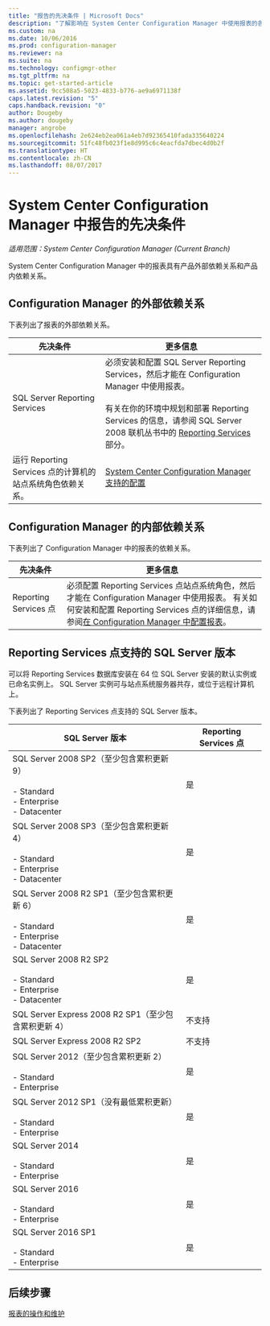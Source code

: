 ```yaml
---
title: "报告的先决条件 | Microsoft Docs"
description: "了解影响在 System Center Configuration Manager 中使用报表的各种依赖关系。"
ms.custom: na
ms.date: 10/06/2016
ms.prod: configuration-manager
ms.reviewer: na
ms.suite: na
ms.technology: configmgr-other
ms.tgt_pltfrm: na
ms.topic: get-started-article
ms.assetid: 9cc508a5-5023-4833-b776-ae9a6971138f
caps.latest.revision: "5"
caps.handback.revision: "0"
author: Dougeby
ms.author: dougeby
manager: angrobe
ms.openlocfilehash: 2e624eb2ea061a4eb7d92365410fada335640224
ms.sourcegitcommit: 51fc48fb023f1e8d995c6c4eacfda7dbec4d0b2f
ms.translationtype: HT
ms.contentlocale: zh-CN
ms.lasthandoff: 08/07/2017
---
```

# <a name="prerequisites-for-reporting-in-system-center-configuration-manager"></a>System Center Configuration Manager 中报告的先决条件

*适用范围：System Center Configuration Manager (Current Branch)*

System Center Configuration Manager 中的报表具有产品外部依赖关系和产品内依赖关系。  

## <a name="dependencies-external-to-configuration-manager"></a>Configuration Manager 的外部依赖关系  
 下表列出了报表的外部依赖关系。  

|先决条件|更多信息|  
|------------------|----------------------|  
|SQL Server Reporting Services|必须安装和配置 SQL Server Reporting Services，然后才能在 Configuration Manager 中使用报表。<br /><br /> 有关在你的环境中规划和部署 Reporting Services 的信息，请参阅 SQL Server 2008 联机丛书中的 [Reporting Services](http://go.microsoft.com/fwlink/p/?LinkId=212032) 部分。|  
|运行 Reporting Services 点的计算机的站点系统角色依赖关系。|[System Center Configuration Manager 支持的配置](../../../core/plan-design/configs/supported-configurations.md)|  

## <a name="dependencies-internal-to-configuration-manager"></a>Configuration Manager 的内部依赖关系  
 下表列出了 Configuration Manager 中的报表的依赖关系。  

|先决条件|更多信息|  
|------------------|----------------------|  
|Reporting Services 点|必须配置 Reporting Services 点站点系统角色，然后才能在 Configuration Manager 中使用报表。 有关如何安装和配置 Reporting Services 点的详细信息，请参阅[在 Configuration Manager 中配置报表](../../../core/servers/manage/configuring-reporting.md)。|  

## <a name="supported-sql-server-versions-for-the-reporting-services-point"></a>Reporting Services 点支持的 SQL Server 版本  
 可以将 Reporting Services 数据库安装在 64 位 SQL Server 安装的默认实例或已命名实例上。 SQL Server 实例可与站点系统服务器共存，或位于远程计算机上。  

 下表列出了 Reporting Services 点支持的 SQL Server 版本。  

|SQL Server 版本|Reporting Services 点|  
|------------------------|------------------------------|  
|SQL Server 2008 SP2（至少包含累积更新 9）<br /><br /> -   Standard<br />-   Enterprise<br />-   Datacenter|是|  
|SQL Server 2008 SP3（至少包含累积更新 4）<br /><br /> -   Standard<br />-   Enterprise<br />-   Datacenter|是|  
|SQL Server 2008 R2 SP1（至少包含累积更新 6）<br /><br /> -   Standard<br />-   Enterprise<br />-   Datacenter|是|  
|SQL Server 2008 R2 SP2<br /><br /> -   Standard<br />-   Enterprise<br />-   Datacenter|是|  
|SQL Server Express 2008 R2 SP1（至少包含累积更新 4）|不支持|  
|SQL Server Express 2008 R2 SP2|不支持|  
|SQL Server 2012（至少包含累积更新 2）<br /><br /> -   Standard<br />-   Enterprise|是|  
|SQL Server 2012 SP1（没有最低累积更新）<br /><br /> -   Standard<br />-   Enterprise|是|  
|SQL Server 2014<br /><br /> -   Standard<br />-   Enterprise|是|
|SQL Server 2016<br /><br /> -   Standard<br />-   Enterprise|是|
|SQL Server 2016 SP1<br /><br /> -   Standard<br />-   Enterprise|是|
## <a name="next-steps"></a>后续步骤
[报表的操作和维护](operations-and-maintenance-for-reporting.md)
